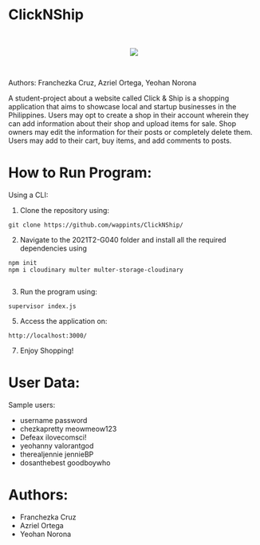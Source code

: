 # ClickNShip

<br/><p align="center"><img src="https://res.cloudinary.com/dmgb45kl0/image/upload/v1621863005/logo_ieinpn.png"></p><br/>

Authors: Franchezka Cruz, Azriel Ortega, Yeohan Norona 

A student-project about a website called Click & Ship is a shopping application that aims to showcase local and startup
businesses in the Philippines. Users may opt to create a shop in their account wherein
they can add information about their shop and upload items for sale. Shop owners
may edit the information for their posts or completely delete them. Users may add to
their cart, buy items, and add comments to posts.

# How to Run Program:

Using a CLI:

1. Clone the repository using:

```
git clone https://github.com/wappints/ClickNShip/
```

2. Navigate to the 2021T2-G040 folder and install all the required dependencies using 
```
npm init 
npm i cloudinary multer multer-storage-cloudinary


```
3. Run the program using:

```
supervisor index.js
```


5. Access the application on:

```
http://localhost:3000/
```

7. Enjoy Shopping!

# User Data:

Sample users:
- username            password
- chezkapretty        meowmeow123
- Defeax              ilovecomsci!
- yeohanny            valorantgod
- therealjennie       jennieBP
- dosanthebest        goodboywho

# Authors:

- Franchezka Cruz
- Azriel Ortega
- Yeohan Norona
